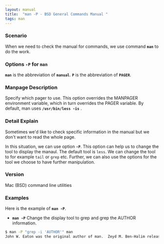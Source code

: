 ```yaml
---
layout: manual
title:  "man -P - BSD General Commands Manual " 
tags: man 
---
```


### Scenario
When we need to check the manual for commands, we use command __`man`__ to do the work.

### Options `-P` for `man` 
__`man`__ is the abbreviation of __`manual`__.
__`P`__ is the abbreviation of __`PAGER`__.

### Manpage Description
Specify which pager to use. This option overrides the MANPAGER environment variable, which in turn overrides  the PAGER variable. By default, man uses __`/usr/bin/less -is`__ .

### Detail Explain
Sometimes we'd like to check specific information in the manual but we don't want to read the whole page.

In this situation, we can use option __`-P`__. This option can help us to change the tool to display the manaul. The default tool is `less`. We can change the tool to for example `tail` or `grep` etc. Further, we can also use the options for the tool we choose to have further manipulation.


### Version
Mac (BSD) command line utilities

### Examples
Here is the example of __`man -P`__.

- __`man -P`__ Change the display tool to grep and grep the AUTHOR information.

```bash
$ man -P "grep -i 'AUTHOR'" man
John W. Eaton was the original author of man.  Zeyd M. Ben-Halim released man 1.2, and Andries Brouwer followed  up  with
```

